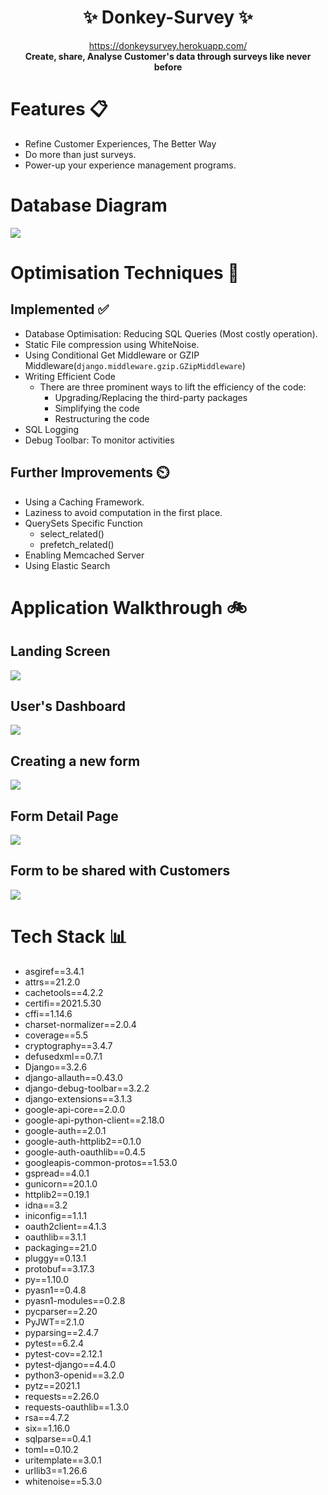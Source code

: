 <div align="center">

<h1> ✨ Donkey-Survey ✨ </h1>
<a href="https://donkeysurvey.herokuapp.com/">https://donkeysurvey.herokuapp.com/</a> 
<br/>
<b> Create, share, Analyse Customer's data through surveys like never before  </b>
<br/>
</div>

# Features 📋

- Refine Customer Experiences, The Better Way
- Do more than just surveys.
- Power-up your experience management programs.

# Database Diagram

<img src="./diagrams/database.png">

# Optimisation Techniques 🧠 

## Implemented ✅
* Database Optimisation: Reducing SQL Queries (Most costly operation).
* Static File compression using WhiteNoise.
* Using Conditional Get Middleware or GZIP Middleware(`django.middleware.gzip.GZipMiddleware`)
* Writing Efficient Code
    * There are three prominent ways to lift the efficiency of the code:
        * Upgrading/Replacing the third-party packages
        * Simplifying the code
        * Restructuring the code
* SQL Logging
* Debug Toolbar: To monitor activities

## Further Improvements ⏲️

* Using a Caching Framework.
* Laziness to avoid computation in the first place. 
* QuerySets Specific Function
    * select_related()
    * prefetch_related()
* Enabling Memcached Server
* Using Elastic Search

# Application Walkthrough 🚲

## Landing Screen

<img src="./readme_images/1.png">

## User's Dashboard 

<img src="./readme_images/2.png">


## Creating a new form

<img src="./readme_images/3.png">


## Form Detail Page

<img src="./readme_images/4.png">


## Form to be shared with Customers

<img src="./readme_images/5.png">


# Tech Stack 📊

- asgiref==3.4.1
- attrs==21.2.0
- cachetools==4.2.2
- certifi==2021.5.30
- cffi==1.14.6
- charset-normalizer==2.0.4
- coverage==5.5
- cryptography==3.4.7
- defusedxml==0.7.1
- Django==3.2.6
- django-allauth==0.43.0
- django-debug-toolbar==3.2.2
- django-extensions==3.1.3
- google-api-core==2.0.0
- google-api-python-client==2.18.0
- google-auth==2.0.1
- google-auth-httplib2==0.1.0
- google-auth-oauthlib==0.4.5
- googleapis-common-protos==1.53.0
- gspread==4.0.1
- gunicorn==20.1.0
- httplib2==0.19.1
- idna==3.2
- iniconfig==1.1.1
- oauth2client==4.1.3
- oauthlib==3.1.1
- packaging==21.0
- pluggy==0.13.1
- protobuf==3.17.3
- py==1.10.0
- pyasn1==0.4.8
- pyasn1-modules==0.2.8
- pycparser==2.20
- PyJWT==2.1.0
- pyparsing==2.4.7
- pytest==6.2.4
- pytest-cov==2.12.1
- pytest-django==4.4.0
- python3-openid==3.2.0
- pytz==2021.1
- requests==2.26.0
- requests-oauthlib==1.3.0
- rsa==4.7.2
- six==1.16.0
- sqlparse==0.4.1
- toml==0.10.2
- uritemplate==3.0.1
- urllib3==1.26.6
- whitenoise==5.3.0
